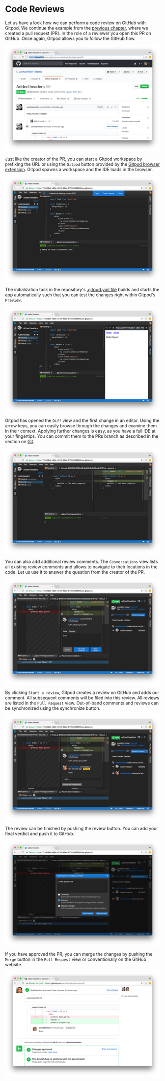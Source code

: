 # Code Reviews

Let us have a look how we can perform a code review on GitHub with Gitpod. We continue the example
from the [previous chapter](/docs/pull-requests/), where we created a pull request (PR). In the role
of a reviewer you open this PR on GitHub. Once again, Gitpod allows you to follow the GitHub flow.

![GitHub Pull Request Page](images/cr-GitHub-pr.png)

Just like the creator of the PR, you can start a Gitpod workspace by prefixing the URL or using the
`Gitpod` button provided by the [Gitpod browser extension](/docs/browser-extension/). Gitpod spawns a
workspace and the IDE loads in the browser.

![Gitpod Workspace started from a Pull Request](images/cr-gitpod-started.png)

The initialization task in the repository's [.gitpod.yml file](/docs/configuration/) builds and starts
the app automatically such that you can test the changes right within Gitpod's `Preview`.

![Gitpod Workspace Preview](images/cr-preview.png)

Gitpod has opened the `Diff` view and the first change in an editor. Using the arrow keys, you can
easily browse through the changes and examine them in their context. Applying further changes is
easy, as you have a full IDE at your fingertips. You can commit them to the PRs branch as described
in the section on [Git](/docs/git/).

![Gitpod Diff View](images/cr-diff.png)

You can also add additional review comments. The `Conversations` view lists all existing review
comments and allows to navigate to their locations in the code. Let us use it to answer the question
from the creator of the PR.

![Gitpod Pull Request Conversation View](images/cr-respond-to-comment.png)

By clicking `Start a review`, Gitpod creates a review on GitHub and adds our comment. All subsequent
comments will be filed into this review. All reviews are listed in the `Pull Request` view.
Out-of-band comments and reviews can be synchronized using the synchronize button.

![Gitpod Pull Request View](images/cr-pull-request-view.png)

The review can be finished by pushing the review button. You can add your final verdict and push it
to GitHub.

![Gitpod Finish Review](images/cr-finish-review.png)

If you have approved the PR, you can merge the changes by pushing the `Merge` button in the
`Pull Request` view or conventionally on the GitHub website.

![Github Pull Request with Review Finished](images/cr-GitHub-pr-finished.png)
